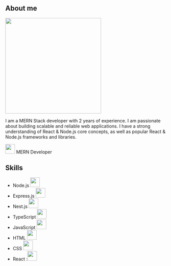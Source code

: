 ## About me

<img src="https://media.giphy.com/media/QX6ruFElzFdeIfblrg/giphy.gif" width="300">


I am a MERN Stack developer with 2 years of experience. I am passionate about building scalable and reliable web applications. I have a strong understanding of React & Node.js core concepts, as well as popular React 
 & Node.js frameworks and libraries.

<img src="https://media.giphy.com/media/WUlplcMpOCEmTGBtBW/giphy.gif" width="30"> MERN Developer





## Skills

* Node.js <img src="https://media.tenor.com/gsrEG5HF-uQAAAAd/omori-sunny.gif" width="30">
* Express.js <img src="https://media.tenor.com/XN4UVyet8BUAAAAM/send-nodes-node.gif" width="30">
* Nest.js <img src="https://media.tenor.com/tR-AbKrVTP4AAAAd/gudetama-slap.gif" width="30">
* TypeScript <img src="https://media.tenor.com/zENJrVyTzdUAAAAM/sdfgsdfg-script-alert.gif" width="30">
* JavaScript <img src="https://media.tenor.com/GYOSIrYyczcAAAAM/elian-javascript.gif" width="30">
* HTML <img src="https://media.tenor.com/NraeP-J41AAAAAAM/bro-code-console.gif" width="30">
* CSS <img src="https://media.tenor.com/57w9du3NrV0AAAAM/css-html.gif" width="30">
* React :<img src="https://media.tenor.com/gO9Q5yAS5jsAAAAM/3.gif" width="30">



